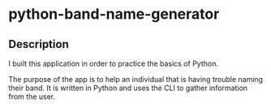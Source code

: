 # python-band-name-generator


## Description

I built this application in order to practice the basics of Python.

The purpose of the app is to help an individual that is having trouble naming their band. It is written in Python and uses the CLI to gather information from the user. 

